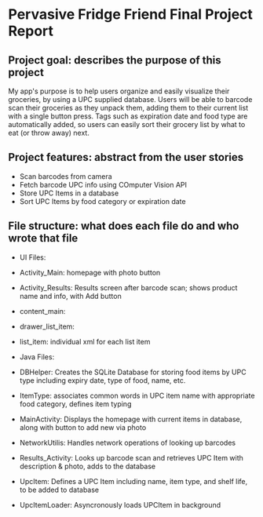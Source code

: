 # Pervasive Fridge Friend Final Project Report


## Project goal: describes the purpose of this project 
My app's purpose is to help users organize and easily visualize their groceries, by using a UPC supplied database. Users will be able to barcode scan their groceries as they unpack them, adding them to their current list with a single button press. Tags such as expiration date and food type are automatically added, so users can easily sort their grocery list by what to eat (or throw away) next.

## Project features: abstract from the user stories 
* Scan barcodes from camera
* Fetch barcode UPC info using COmputer Vision API
* Store UPC Items in a database
* Sort UPC Items by food category or expiration date



## File structure: what does each file do and who wrote that file
* UI Files: 
 * Activity_Main: homepage with photo button
 * Activity_Results: Results screen after barcode scan; shows product name and info, with Add button
 * content_main: 
 * drawer_list_item: 
 * list_item: individual xml for each list item
 
* Java Files:
 * DBHelper:  Creates the SQLite Database for storing food items by UPC type including expiry date, type of food, name, etc.
 * ItemType:  associates common words in UPC item name with appropriate food category, defines item typing
 * MainActivity: Displays the homepage with current items in database, along with button to add new via photo
 * NetworkUtilis:  Handles network operations of looking up barcodes
 * Results_Activity:  Looks up barcode scan and retrieves UPC Item with description & photo, adds to the database
 * UpcItem:  Defines a UPC Item including name, item type, and shelf life, to be added to database
 * UpcItemLoader: Asyncronously loads UPCItem in background
 
